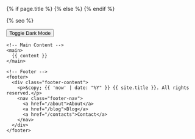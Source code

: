 ---
---

<!DOCTYPE html>
<html lang="en">
<head>
  <meta charset="UTF-8">
  <meta name="viewport" content="width=device-width, initial-scale=1.0">
  
  {% if page.title %}
    <title>{{ page.title }} | {{ site.title }}</title>
  {% else %}
    <title>{{ site.title }}</title>
  {% endif %}
  
  <!-- Stylesheets -->
  <link rel="stylesheet" href="{{ '/assets/css/main.css' | relative_url }}">
  
  <!-- Favicon -->
  <link rel="icon" type="image/png" href="{{ '/assets/img/favicon.png' | relative_url }}">
  
  <!-- SEO and Metadata -->
  {% seo %}
  
  <!-- Dark Mode Toggle Script -->
  <script>
    // Dark Mode Toggle
    function toggleDarkMode() {
      document.body.classList.toggle('dark-mode');
      localStorage.setItem('dark-mode', document.body.classList.contains('dark-mode'));
    }

    // Check User's Preference
    document.addEventListener('DOMContentLoaded', () => {
      const isDarkMode = localStorage.getItem('dark-mode') === 'true';
      if (isDarkMode) {
        document.body.classList.add('dark-mode');
      }
    });
  </script>
</head>
<body>
  <div class="container">
    <!-- Dark Mode Toggle Button -->
    <button onclick="toggleDarkMode()" class="dark-mode-toggle" aria-label="Toggle Dark Mode">
      Toggle Dark Mode
    </button>

    <!-- Main Content -->
    <main>
      {{ content }}
    </main>

    <!-- Footer -->
    <footer>
      <div class="footer-content">
        <p>&copy; {{ 'now' | date: "%Y" }} {{ site.title }}. All rights reserved.</p>
        <nav class="footer-nav">
          <a href="/about">About</a>
          <a href="/blog">Blog</a>
          <a href="/contacts">Contact</a>
        </nav>
      </div>
    </footer>
  </div>

  <!-- Optional JavaScript -->
  <script src="{{ '/assets/js/main.js' | relative_url }}"></script>
</body>
</html>
